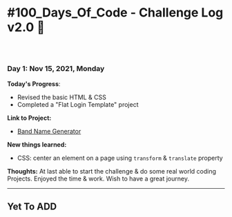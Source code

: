 # #100_Days_Of_Code - Challenge Log v2.0  :memo:
###### <br>

### Day 1: Nov 15, 2021, Monday

**Today's Progress**: 
- Revised the basic HTML & CSS
- Completed a "Flat Login Template" project

**Link to Project:** 
- [Band Name Generator](https://replit.com/@Shazz73/1-BandNameGenerator#main.py)

**New things learned:** 
- CSS: center an element on a page using `transform` & `translate` property

**Thoughts:**  At last able to start the challenge & do some real world coding Projects. Enjoyed the time & work. Wish to have a great journey. 

------------

<!--
### Day 2: Nov 16, 2021, Tuesday

**Today's Progress**: 
- 
-

**Link to Project:** 
- [Tip Calculator]()

**New things learned:** 
- CSS: center an element on a page using `transform` & `translate` property

**Thoughts:** 
-->











































<!--
**New things learned:** 
- JS: React interactivity & event functions like:
	- ` onMouseMove`
	- ` onMouseUp`
	- ` onMouseDown`
	- ` onClick`
	- ` onDoubleClick`
	- ` onMouseLeave`
	- ` onTouchStart`
	- ` onTouchEnd`

------------
-->

Yet To ADD
-----------
